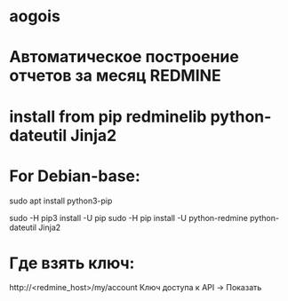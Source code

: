 # aogois
# Автоматическое построение отчетов за месяц REDMINE
# install from pip redminelib python-dateutil Jinja2
# For Debian-base:
sudo apt install python3-pip

sudo -H pip3 install -U pip
sudo -H pip install -U python-redmine python-dateutil Jinja2
# Где взять ключ:
http://<redmine_host>/my/account Ключ доступа к API -> Показать

